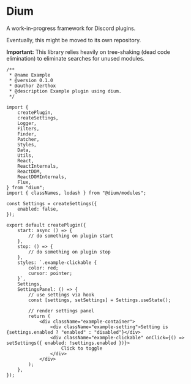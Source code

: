 # Dium

A work-in-progress framework for Discord plugins.

Eventually, this might be moved to its own repository.

**Important:** This library relies heavily on tree-shaking (dead code elimination) to eliminate searches for unused modules.

```tsx
/**
 * @name Example
 * @version 0.1.0
 * @author Zerthox
 * @description Example plugin using dium.
 */

import {
    createPlugin,
    createSettings,
    Logger,
    Filters,
    Finder,
    Patcher,
    Styles,
    Data,
    Utils,
    React,
    ReactInternals,
    ReactDOM,
    ReactDOMInternals,
    Flux,
} from "dium";
import { classNames, lodash } from "@dium/modules";

const Settings = createSettings({
    enabled: false,
});

export default createPlugin({
    start: async () => {
        // do something on plugin start
    },
    stop: () => {
        // do something on plugin stop
    },
    styles: `.example-clickable {
        color: red;
        cursor: pointer;
    }`,
    Settings,
    SettingsPanel: () => {
        // use settings via hook
        const [settings, setSettings] = Settings.useState();

        // render settings panel
        return (
            <div className="example-container">
                <div className="example-setting">Setting is {settings.enabled ? "enabled" : "disabled"}</div>
                <div className="example-clickable" onClick={() => setSettings({ enabled: !settings.enabled })}>
                    Click to toggle
                </div>
            </div>
        );
    },
});
```
